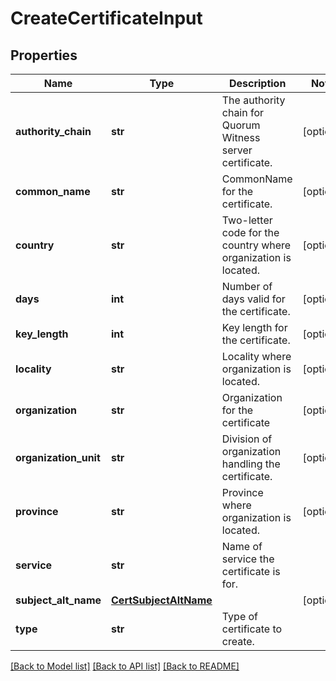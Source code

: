 # CreateCertificateInput

## Properties
Name | Type | Description | Notes
------------ | ------------- | ------------- | -------------
**authority_chain** | **str** | The authority chain for Quorum Witness server certificate. | [optional] 
**common_name** | **str** | CommonName for the certificate. | [optional] 
**country** | **str** | Two-letter code for the country where organization is located. | [optional] 
**days** | **int** | Number of days valid for the certificate. | [optional] 
**key_length** | **int** | Key length for the certificate. | [optional] 
**locality** | **str** | Locality where organization is located. | [optional] 
**organization** | **str** | Organization for the certificate | [optional] 
**organization_unit** | **str** | Division of organization handling the certificate. | [optional] 
**province** | **str** | Province where organization is located. | [optional] 
**service** | **str** | Name of service the certificate is for. | 
**subject_alt_name** | [**CertSubjectAltName**](CertSubjectAltName.md) |  | [optional] 
**type** | **str** | Type of certificate to create. | 

[[Back to Model list]](../README.md#documentation-for-models) [[Back to API list]](../README.md#documentation-for-api-endpoints) [[Back to README]](../README.md)


